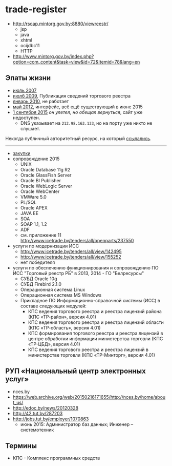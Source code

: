# trade-register

* http://rsoap.mintorg.gov.by:8880/viewreestr/
  * jsp
  * java
  * xhtml
  * ocijdbc11
  * HTTP
* http://www.mintorg.gov.by/index.php?option=com_content&task=view&id=72&Itemid=78&lang=en

## Эпаты жизни

* [июль 2007](https://web.archive.org/web/20070706225034/http://www.mintorg.gov.by/index.php?option=com_content&task=view&id=72&Itemid=78)
* [июлб 2009](https://web.archive.org/web/20090816233722/http://www.mintorg.gov.by/index.php?option=com_content&task=view&id=72&Itemid=78), Публикация сведений торгового реестра
* [январь 2010](https://web.archive.org/web/20100130022030/http://rsoap.mintorg.gov.by:8880/viewreestr), не работает
* [май 2012](https://web.archive.org/web/20120516080120/http://rsoap.mintorg.gov.by:8880/viewreestr/), интерфейс, всё ещё существующий в июне 2015
* [1 сентября 2015](http://rsoap.mintorg.gov.by:8880/viewreestr/) _он улетел, но обещал вернуться_, сайт уже недоступен.
  * DNS указывает на `212.98.163.133`, но на порту уже никто не слушает.


Некогда публичный авторитетный ресурс, на который [ссылались](http://edoc.bseu.by:8080/bitstream/edoc/11669/2/Korbut_L_V_Nauch_trudy_2014_Vyp_7_S_217-222_ocr.pdf).

---

* [закупки][]
* сопровождение 2015
  * UNIX
  * Oracle Database 11g R2
  * Oracle GlassFish Server
  * Oracle BI Publisher
  * Oracle WebLogic Server
  * Oracle WebCenter
  * VMWare 5.0 
  * PL/SQL
  * Oracle APEX
  * JAVA EE
  * SOA
  * SOAP 1.1, 1.2
  * ADF
  * см. приложение 11 http://www.icetrade.by/tenders/all/openparts/237550
* услуги по модернизации ИСС
  * http://www.icetrade.by/tenders/all/view/142495
  * http://www.icetrade.by/tenders/all/view/155252
  * нет победителя
* услуги по обеспечению функционирования и сопровождению ПО ИСС "Торговый реестр РБ" в 2013, 2014 - ГО "Белресурсы"
  * СУБД Oracle 10g
  * СУБД Firebird 2.1.0
  * Операционная система Linux
  * Операционная система MS Windows
  * Прикладное ПО Информационно-справочной системы (ИСС) в составе следующих модулей:
    * КПС ведения торгового реестра и реестра лицензий района (КПС «ТР-район», версия 4.01)
    * КПС ведения торгового реестра и реестра лицензий области (КПС «ТР-область», версия 4.01)
    * КПС формирования торгового реестра и реестра лицензий в центре обработки информации министерства торговли (КПС «ТР-ЦБД», версия 4.01)
    * КПС ведения торгового реестра и реестра лицензий в министерстве торговли (КПС «ТР-Минторг», версия 4.01)

[закупки]: http://www.icetrade.by/search/aucArchive?search_text=%D1%80%D0%B5%D0%B5%D1%81%D1%82%D1%80&zakup_type%5B1%5D=1&zakup_type%5B2%5D=1&auc_num=&okrb=&company_title=&establishment=33&industries=&period=&created_from=&created_to=&request_end_from=&request_end_to=&t%5BTrade%5D=1&t%5BeTrade%5D=1&t%5BRequest%5D=1&t%5BsingleSource%5D=1&t%5BAuction%5D=1&t%5BOther%5D=1&t%5BcontractingTrades%5D=1&t%5Bnegotiations%5D=1&r%5B1%5D=1&r%5B2%5D=2&r%5B7%5D=7&r%5B3%5D=3&r%5B4%5D=4&r%5B6%5D=6&r%5B5%5D=5&sort=num%3Adesc&sbm=1&onPage=20

## РУП «Национальный центр электронных услуг»

* nces.by
* https://web.archive.org/web/20150216171655/http://nces.by/home/about_us/
* http://edoc.by/news/20120328
* http://42.tut.by/287203
* http://jobs.tut.by/employer/1070863
  * июнь 2015: Администратор баз данных; Инженер – системотехник

## Термины

* КПС - Комплекс программных средств
